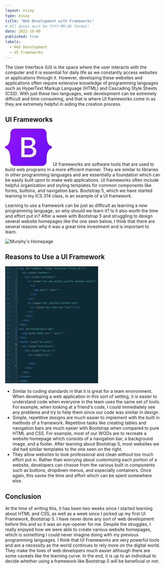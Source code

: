 ```yaml
---
layout: essay
type: essay
title: "Web Development with Frameworks"
# All dates must be YYYY-MM-DD format!
date: 2022-10-06
published: true
labels:
  - Web Development
  - UI Frameworks
---
```


The User Interface (UI) is the space where the user interacts with the computer and it is essential for daily life as we constantly access websites or applications through it. However, developing these websites and applications often require extensive knowledge of programming languages such as HyperText Markup Language (HTML) and Cascading Style Sheets (CSS). With just these two languages, web development can be extremely difficult and time consuming, and that is where UI frameworks come in as they are extremely helpful in aiding the creation process.

## UI Frameworks
<img width=150px class="rounded float-start pe-4" src="../img/web-development-with-frameworks/bootstrap.png" alt="Bootstrap logo">
UI frameworks are software tools that are used to build web programs in a more efficient manner. They are similar to libraries in other programming languages and are essentially a foundation which can be easily built upon to make web applications. UI frameworks often include helpful organization and styling templates for common components like forms, buttons, and navigation bars. Bootstrap 5, which we have started learning in my ICS 314 class, is an example of a UI framework.

Learning to use a framework can be just as difficult as learning a new programming language, so why should we learn it? Is it also worth the time and effort put in? After a week with Bootstrap 5 and struggling to design several website homepages like the one seen below, I think that there are several reasons why it was a great time investment and is important to learn.

<div class="text-center">
<img width=800px class="justify-content-center" src="../img/web-development-with-frameworks/murphys.png" alt="Murphy's Homepage">
</div>

## Reasons to Use a UI Framework 
<img width=300px src="../img/web-development-with-frameworks/template.png" alt="Bootstrap logo">
<ul>
<li>
Similar to coding standards in that it is great for a team environment. When developing a web application in this sort of setting, it is easier to understand code when everyone in the team uses the same set of tools. For example, when looking at a friend's code, I could immediately see any problems and try to help them since our code was similar in design.
</li>

<li>
Simple, repetitive designs are much easier to implement with the built in methods of a framework. Repetitive tasks like creating tables and navigation bars are much easier with Bootstrap when compared to pure HTML and CSS. For example, most of our WODs are to recreate a website homepage which consists of a navigation bar, a background image, and a footer. After learning about Bootstrap 5, most websites we did had similar templates to the one seen on the right.
</li>

<li>
They allow websites to look professional and clean without too much effort put in. Rather than worrying about customizing each portion of a website, developers can choose from the various built in components such as buttons, dropdown menus, and especially containers. Once again, this saves the time and effort which can be spent somewhere else. 
</li>
</ul>

## Conclusion
At the time of writing this, it has been two weeks since I started learning about HTML and CSS, as well as a week since I picked up my first UI Framework, Bootstrap 5. I have never done any sort of web development before this and so it was an eye-opener for me. Despite the struggles, I really enjoyed how we were able to create various website homepages, which is something I could never imagine doing with my previous programming languages. I think that UI Frameworks are very powerful tools and are a necessity as the world continues to rely more on the digital world. They make the lives of web developers much easier although there are some caveats like the learning curve. In the end, it is up to an individual to decide whether using a framework like Bootstrap 5 will be beneficial or not. 
